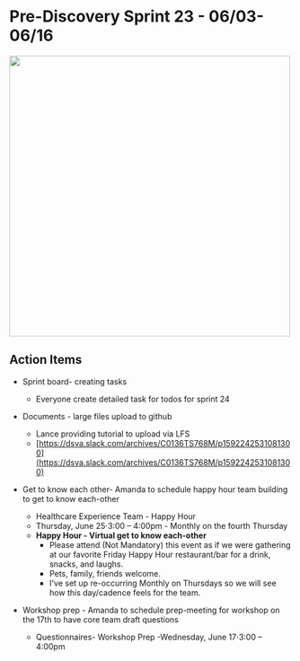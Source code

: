 
# Pre-Discovery Sprint 23 - 06/03- 06/16

<img src="https://lh4.googleusercontent.com/mSbkoTQSdaxlwPphal1P63vFxVkOu0lLb_bUc13i9PetkiO5lqp47s3DdRrh4VWHD0gSmPI1yw_rgSt-v4mbQks8DyZOHJet8AQkqll_pJ-4kBOGfZ89tBJGGv0ym5ytnxgkOdMV" width="500">

## Action Items

-   Sprint board- creating tasks
    
    -   Everyone create detailed task for todos for sprint 24
-   Documents - large files upload to github
    
    -   Lance providing tutorial to upload via LFS
    -   [https://dsva.slack.com/archives/C0136TS768M/p1592242531081300](https://dsva.slack.com/archives/C0136TS768M/p1592242531081300)
-   Get to know each other- Amanda to schedule happy hour team building to get to know each-other
    - Healthcare Experience Team - Happy Hour
    - Thursday, June 25⋅3:00 – 4:00pm - Monthly on the fourth Thursday
    - **Happy Hour - Virtual get to know each-other**
      - Please attend (Not Mandatory) this event as if we were gathering at our favorite Friday Happy Hour restaurant/bar for a drink, snacks, and laughs.
      - Pets, family, friends welcome.
      - I've set up re-occurring Monthly on Thursdays so we will see how this day/cadence feels for the team.
    
-   Workshop prep - Amanda to schedule prep-meeting for workshop on the 17th to have core team draft questions
    
    -   Questionnaires- Workshop Prep -Wednesday, June 17⋅3:00 – 4:00pm
